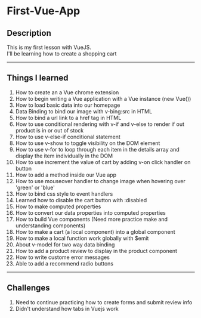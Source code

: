 # First-Vue-App

## Description

This is my first lesson with VueJS.<br>
I'll be learning how to create a shopping cart

---

## Things I learned

1) How to create an a Vue chrome extension
2) How to begin writing a Vue application with a Vue instance (new Vue())
3) How to load basic data into our homepage
4) Data Binding to bind our image with v-bing:src in HTML
5) How to bind a url link to a href tag in HTML
6) How to use conditional rendering with v-if and v-else to render if out product is in or out of stock
7) How to use v-else-if conditional statement
8) How to use v-show to toggle visibility on the DOM element
9) How to use v-for to loop through each item in the details array and display the item individually in the DOM
10) How to use increment the value of cart by adding v-on click handler on button
11) How to add a method inside our Vue app
12) How to use mouseover handler to change image when hovering over 'green' or 'blue'
13) How to bind css style to event handlers
14) Learned how to disable the cart button with :disabled
15) How to make computed properties
16) How to convert our data properties into computed properties
17) How to build Vue components (Need more practice make and understanding components)
18) How to make a cart (a local component) into a global component
19) How to make a local function work globally with $emit
20) About v-model for two way data binding
21) How to add a product review to display in the product component
22) How to write custome error messages
23) Able to add a recommend radio buttons

---

## Challenges

1) Need to continue practicing how to create forms and submit review info
2) Didn't understand how tabs in Vuejs work
